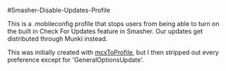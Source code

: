 #Smasher-Disable-Updates-Profile

This is a .mobileconfig profile that stops users from being able to turn on the built in Check For Updates feature in Smasher. Our updates get distributed through Munki instead.

This was initially created with [mcxToProfile](https://github.com/timsutton/mcxToProfile), but I then stripped out every preference except for 'GeneralOptionsUpdate'.